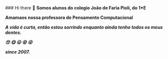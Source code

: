 <body>### Hi there 👋
<b>Somos alunos do colegio João de Faria Pioli, do 1*E<b>

Amamaos nossa professora de Pensamento Computacional


<i>A vida é curta, então estou sorrindo enquanto ainda tenho todos os meus dentes.<i>
 

😚 😋 😛 😝 😜


since 2007.
